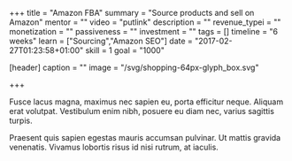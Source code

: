 +++
title = "Amazon FBA"
summary = "Source products and sell on Amazon"
mentor = ""
video = "putlink"
description = ""
revenue_typei = ""
monetization = ""
passiveness = ""
investment = ""
tags = []
timeline = "6 weeks"
learn = ["Sourcing","Amazon SEO"]
date = "2017-02-27T01:23:58+01:00"
skill = 1
goal = "1000"

[header]
  caption = ""
  image = "/svg/shopping-64px-glyph_box.svg"

+++

Fusce lacus magna, maximus nec sapien eu,
porta efficitur neque. Aliquam erat volutpat.
Vestibulum enim nibh, posuere eu diam nec,
varius sagittis turpis.

Praesent quis sapien egestas mauris accumsan
pulvinar. Ut mattis gravida venenatis. Vivamus
lobortis risus id nisi rutrum, at iaculis.
